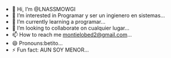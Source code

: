 - 👋 Hi, I’m @LNASSMOWGI
- 👀 I’m interested in Programar y ser un ingienero en sistemas...
- 🌱 I’m currently learning a programar...
- 💞️ I’m looking to collaborate on cualquier lugar...
- 📫 How to reach me montielobed2@gmail.com...
- 😄 Pronouns:betito...
- ⚡ Fun fact: AUN SOY MENOR...

<!---
LNASSMOWGI/LNASSMOWGI is a ✨ special ✨ repository because its `README.md` (this file) appears on your GitHub profile.
You can click the Preview link to take a look at your changes.
--->
